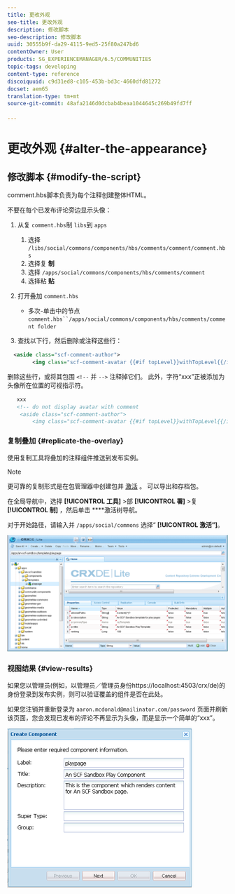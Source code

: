 ```yaml
---
title: 更改外观
seo-title: 更改外观
description: 修改脚本
seo-description: 修改脚本
uuid: 30555b9f-da29-4115-9ed5-25f80a247bd6
contentOwner: User
products: SG_EXPERIENCEMANAGER/6.5/COMMUNITIES
topic-tags: developing
content-type: reference
discoiquuid: c9d31ed8-c105-453b-bd3c-4660dfd81272
docset: aem65
translation-type: tm+mt
source-git-commit: 48afa2146d0dcbab4beaa1044645c269b49fd7ff

---
```



# 更改外观 {#alter-the-appearance}

## 修改脚本 {#modify-the-script}

comment.hbs脚本负责为每个注释创建整体HTML。

不要在每个已发布评论旁边显示头像：

1. 从复 `comment.hbs`制 `libs`到 `apps`

   1. 选择 `/libs/social/commons/components/hbs/comments/comment/comment.hbs`
   1. 选择复 **制**
   1. 选择 `/apps/social/commons/components/hbs/comments/comment`
   1. 选择粘 **贴**

1. 打开叠加 `comment.hbs`

   * 多次-单击中的节点 `comment.hbs``/apps/social/commons/components/hbs/comments/comment folder`

1. 查找以下行，然后删除或注释这些行：

```xml
  <aside class="scf-comment-author">
        <img class="scf-comment-avatar {{#if topLevel}}withTopLevel{{/if}}" src="{{author.avatarUrl}}"></img>
```

删除这些行，或将其包围 `<!--` 并 `-->` 注释掉它们。 此外，字符“xxx”正被添加为头像所在位置的可视指示符。

```xml
   xxx
   <!-- do not display avatar with comment
    <aside class="scf-comment-author">
        <img class="scf-comment-avatar {{#if topLevel}}withTopLevel{{/if}}" src="{{author.avatarUrl}}"></img>
```

### 复制叠加 {#replicate-the-overlay}

使用复制工具将叠加的注释组件推送到发布实例。

>[!NOTE]
>
>更可靠的复制形式是在包管理器中创建包并 [激活](/help/sites-administering/package-manager.md#replicating-packages) 。 可以导出和存档包。


在全局导航中，选择 **[!UICONTROL 工具]** >部 **[!UICONTROL 署]** >复 **[!UICONTROL 制]** ，然后单击 ****&#x200B;激活树导航。

对于开始路径，请输入并 `/apps/social/commons` 选择“ **[!UICONTROL 激活”]**。

![chlimage_1-77](assets/chlimage_1-77.png)

### 视图结果 {#view-results}

如果您以管理员(例如，以管理员／管理员身份https://localhost:4503/crx/de)的身份登录到发布实例，则可以验证覆盖的组件是否在此处。

如果您注销并重新登录为 `aaron.mcdonald@mailinator.com/password` 页面并刷新该页面，您会发现已发布的评论不再显示为头像，而是显示一个简单的“xxx”。

![chlimage_1-78](assets/chlimage_1-78.png)

